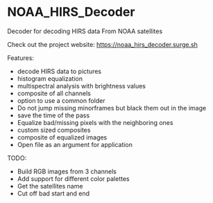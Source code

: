 # NOAA_HIRS_Decoder
Decoder for decoding HIRS data From NOAA satellites

Check out the project website: https://noaa_hirs_decoder.surge.sh

Features:
 - decode HIRS data to pictures
 - histogram equalization
 - multispectral analysis with brightness values
 - composite of all channels
 - option to use a common folder
 - Do not jump missing minorframes but black them out in the image
 - save the time of the pass
 - Equalize bad/missing pixels with the neighboring ones
 - custom sized composites
 - composite of equalized images
 - Open file as an argument for application

TODO:
 - Build RGB images from 3 channels
 - Add support for different color palettes
 - Get the satellites name
 - Cut off bad start and end
